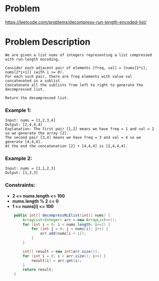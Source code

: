 # Problem
https://leetcode.com/problems/decompress-run-length-encoded-list/
# Problem Description
```
We are given a list nums of integers representing a list compressed with run-length encoding.

Consider each adjacent pair of elements [freq, val] = [nums[2*i], nums[2*i+1]] (with i >= 0).  
For each such pair, there are freq elements with value val concatenated in a sublist. 
Concatenate all the sublists from left to right to generate the decompressed list.

Return the decompressed list.
```
### Example 1:
```
Input: nums = [1,2,3,4]
Output: [2,4,4,4]
Explanation: The first pair [1,2] means we have freq = 1 and val = 2 so we generate the array [2].
The second pair [3,4] means we have freq = 3 and val = 4 so we generate [4,4,4].
At the end the concatenation [2] + [4,4,4] is [2,4,4,4].
```
### Example 2:
```
Input: nums = [1,1,2,3]
Output: [1,3,3]
```
### Constraints:
- **2 <= nums.length <= 100**
- **nums.length % 2 == 0**
- **1 <= nums[i] <= 100**

```java
    public int[] decompressRLElist(int[] nums) {
        ArrayList<Integer> arr = new ArrayList<>();
        for (int i = 0; i < nums.length; i+=2) {
            for (int j = 0; j < nums[i]; j++) {
                arr.add(nums[i + 1]);
            }
        }

        int[] result = new int[arr.size()];
        for (int i = 0; i < arr.size(); i++) {
            result[i] = arr.get(i);
        }
        return result;
    }
```
